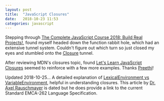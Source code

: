 ```yaml
---
layout: post
title:  "JavaScript Closures"
date:   2018-10-23 11:53
categories: javascript
---
```


Stepping through [The Complete JavaScript Course 2018: Build Real Projects!][js-course], found myself headed down the function rabbit hole, which had an extensive tunnel system. Couldn't figure out which turn so just closed my eyes and stumbled onto the [Closure][mdn-closures] tunnel.

After reviewing MDN's closures topic, found [Let's Learn JavaScript Closures][learn-js-closures] seemed to reinforce with a few more examples. Thanks [Preethi][preethi]!

Updated 2018-10-25...
A detailed explanation of [LexicalEnvironment vs VariableEnvironment][emcascript-5], helpful in understanding closures. This article by [Dr. Axel Rauschmayer][dr-axel] is dated but he does provide a link to the current Standard EMCA-262 Language Specification.

[js-course]: https://www.udemy.com/the-complete-javascript-course/
[mdn-closures]: https://developer.mozilla.org/en-US/docs/Web/JavaScript/Closures
[learn-js-closures]: https://medium.freecodecamp.org/lets-learn-javascript-closures-66feb44f6a44?gi=2e3fa39717d9
[preethi]: https://medium.freecodecamp.org/@preethikasireddy?source=post_header_lockup

[emcascript-5]: http://2ality.com/2011/04/ecmascript-5-spec-lexicalenvironment.html
[dr-axel]: http://dr-axel.de/